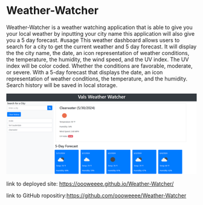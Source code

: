 # Weather-Watcher
Weather-Watcher is a weather watching application that is able to give you your local weather by inputting your city name this application will also give you a 5 day forecast.
#usage 
This weather dashboard allows users to search for a city to get the current weather and 5 day forecast.
It will display the the city name, the date, an icon representation of weather conditions, the temperature, the humidity, the wind speed, and the UV index.
The UV index will be color coded. Whether the conditions are favorable, moderate, or severe.
With a 5-day forecast that displays the date, an icon representation of weather conditions, the temperature, and the humidity.
Search history will be saved in local storage.

![vals weather watcher](image-1.png)



link to deployed site: https://oooweeee.github.io/Weather-Watcher/

link to GitHub ropositiry:https://github.com/oooweeee/Weather-Watcher